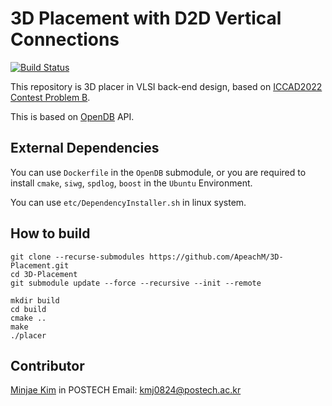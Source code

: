 # 3D Placement with D2D Vertical Connections

[![Build Status](https://img.shields.io/badge/develop-ongoing%20-green)]()

This repository is 3D placer in VLSI back-end design, based on [ICCAD2022 Contest Problem B](http://iccad-contest.org).

This is based on [OpenDB](https://github.com/The-OpenROAD-Project/OpenDB) API.



## External Dependencies

You can use `Dockerfile` in the `OpenDB` submodule, or you are required to install `cmake`, `siwg`, `spdlog`, `boost` in the `Ubuntu` Environment.

You can use `etc/DependencyInstaller.sh` in linux system.

## How to build

```shell
git clone --recurse-submodules https://github.com/ApeachM/3D-Placement.git
cd 3D-Placement
git submodule update --force --recursive --init --remote
```

```shell
mkdir build
cd build
cmake ..
make
./placer
```



## Contributor

[Minjae Kim](https://github.com/ApeachM) in POSTECH
Email: kmj0824@postech.ac.kr

